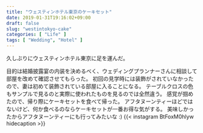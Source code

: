 ```yaml
---
title: "ウェスティンホテル東京のケーキセット"
date: 2019-01-31T19:16:02+09:00
draft: false
slug: "westintokyo-cake"
categories: [ "Life" ]
tags: [ "Wedding", "Hotel" ]
---
```


久しぶりにウェスティンホテル東京に足を運んだ。
<!--more-->
目的は結婚披露宴の内装を決めるべく、ウェディングプランナーさんに相談して部屋を改めて確認させてもらった。
初回の見学時には装飾がされていなかったので、妻は初めて装飾されている部屋に入ることになる。
テーブルクロスの色もサンプルで見るのと実際に使われたものを見るのでは全然違う。
感覚が掴めたので、帰り際にケーキセットを食べて帰った。
アフタヌーンティーほどではないけど、何か食べるのならケーキセットが一番お得な気がする。
美味しかったからアフタヌーンティーにも行ってみたいな :)
{{< instagram BtFoxM0hlyw hidecaption >}}
